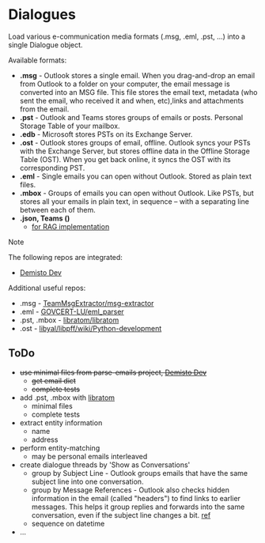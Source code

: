 # Dialogues

Load various e-communication media formats (.msg, .eml, .pst, ...) into a single Dialogue object.

Available formats:

* __.msg__  - Outlook stores a single email.  When you drag-and-drop an email from Outlook to a folder on your computer, the email message is converted into an MSG file. This file stores the email text, metadata (who sent the email, who received it and when, etc),links and attachments from the email.
* __.pst__ - Outlook and Teams stores groups of emails or posts.  Personal Storage Table of your mailbox.
* __.edb__ - Microsoft stores PSTs on its Exchange Server.
* __.ost__ - Outlook stores groups of email, offline.  Outlook syncs your PSTs with the Exchange Server, but stores offline data in the Offline Storage Table (OST). When you get back online, it syncs the OST with its corresponding PST.
* __.eml__ - Single emails you can open without Outlook.  Stored as plain text files.
* __.mbox__ - Groups of emails you can open without Outlook.  Like PSTs, but stores all your emails in plain text, in sequence – with a separating line between each of them.
* __.json, Teams ()__ 
  - [for RAG implementation](https://github.com/mario-guerra/teams-channel-content-export)


Note

The following repos are integrated:
* [Demisto Dev](https://github.com/demisto/parse-emails)

Additional useful repos:
* .msg - [TeamMsgExtractor/msg-extractor](https://github.com/TeamMsgExtractor/msg-extractor)
* .eml - [GOVCERT-LU/eml_parser](GOVCERT-LU/eml_parser)
* .pst, .mbox - [libratom/libratom](https://github.com/libratom/libratom)
* .ost - [libyal/libpff/wiki/Python-development](https://github.com/libyal/libpff/wiki/Python-development)



## ToDo

* ~~use minimal files from parse-emails project, [Demisto Dev](https://github.com/demisto/parse-emails)~~
  - ~~get email dict~~
  - ~~complete tests~~
* add .pst, .mbox with [libratom](https://github.com/libratom/libratom)
  - minimal files
  - complete tests
* extract entity information
  - name
  - address
* perform entity-matching
  - may be personal emails interleaved
* create dialogue threads by 'Show as Conversations'
  - group by Subject Line - Outlook groups emails that have the same subject line into one conversation.
  - group by Message References - Outlook also checks hidden information in the email (called "headers") to find links to earlier messages.  This helps it group replies and forwards into the same conversation, even if the subject line changes a bit. [ref](https://answers.microsoft.com/en-us/outlook_com/forum/all/understanding-email-grouping-in-outlooks-show-as/498a3b66-16f6-4fa5-b7e3-5dafbca0becb)
  - sequence on datetime
* ...